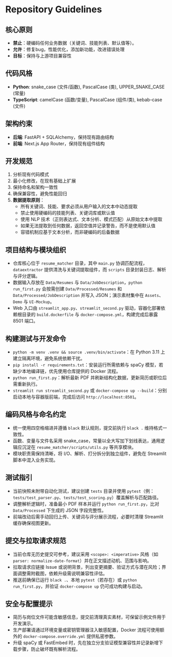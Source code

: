 # Repository Guidelines

## 核心原则
- **禁止**：硬编码任何业务数据（关键词、技能列表、默认值等）。
- **允许**：修复bug，性能优化，添加新功能，改进错误处理
- **目标**：保持与上游项目兼容性

## 代码风格
- **Python**: snake_case (文件/函数), PascalCase (类), UPPER_SNAKE_CASE (常量)
- **TypeScript**: camelCase (函数/变量), PascalCase (组件/类), kebab-case (文件)

## 架构约束
- **后端**: FastAPI + SQLAlchemy，保持现有路由结构
- **前端**: Next.js App Router，保持现有组件结构

## 开发规范
1. 分析现有代码模式
2. 最小化修改，在现有基础上扩展
3. 保持命名和架构一致性
4. 确保兼容性，避免性能回归
5. **数据提取原则**：
   - 所有关键词、技能、要求必须从用户输入的文本中动态提取
   - 禁止使用硬编码的技能列表、关键词库或默认值
   - 使用 NLP 技术（正则表达式、文本分析、模式匹配）从原始文本中提取
   - 如果无法提取到任何数据，返回空值并记录警告，而不是使用默认值
   - 容错机制应基于文本分析，而非硬编码的后备数据

## 项目结构与模块组织
- 仓库核心位于 `resume_matcher` 目录，其中 `main.py` 协调匹配流程，`dataextractor` 提供清洗与关键词提取组件，而 `scripts` 目录封装日志、解析与评分逻辑。
- 数据输入存放在 `Data/Resumes` 与 `Data/JobDescription`，`python run_first.py` 会按需创建 `Data/Processed/Resumes` 和 `Data/Processed/JobDescription` 并写入 JSON；演示素材集中在 `Assets`、`Demo` 与 `UI-Mockup`。
- Web 入口由 `streamlit_app.py`、`streamlit_second.py` 驱动，容器化部署依赖根目录的 `build.dockerfile` 与 `docker-compose.yml`，构建完成后暴露 8501 端口。

## 构建测试与开发命令
- `python -m venv .venv && source .venv/bin/activate`：在 Python 3.11 上建立隔离环境，避免系统依赖干扰。
- `pip install -r requirements.txt`：安装运行所需依赖与 spaCy 模型，若缺少本地编译链，优先使用仓库提供的 Docker 流程。
- `python run_first.py`：解析最新 PDF 并刷新结构化数据，更新简历或职位后需重新执行。
- `streamlit run streamlit_second.py` 或 `docker-compose up --build`：分别启动本地与容器版前端，完成后访问 `http://localhost:8501`。

## 编码风格与命名约定
- 统一使用四空格缩进并遵循 `black` 默认规则，提交前执行 `black .` 维持格式一致性。
- 函数、变量与文件名采用 snake_case，常量以全大写加下划线表达，通用逻辑应沉淀在 `resume_matcher/scripts/utils.py` 等共享模块。
- 模块职责需保持清晰，将 I/O、解析、打分拆分到独立组件，避免在 Streamlit 脚本中混入业务实现。

## 测试指引
- 当前快照未附带自动化测试，建议创建 `tests` 目录并使用 `pytest`（例：`tests/test_parser.py`、`tests/test_scoring.py`）覆盖解析与匹配路径。
- 调整解析逻辑时，准备最小 PDF 样本并运行 `python run_first.py`，比对 `Data/Processed` 下生成的 JSON 字段完整性。
- 前端改动后需手动回归上传、关键词与评分展示流程，必要时清理 Streamlit 缓存确保视图更新。

## 提交与拉取请求规范
- 当前仓库无历史提交可参考，建议采用 `<scope>: <imperative>` 风格（如 `parser: normalize-date-format`）并在正文描述动机、范围与影响。
- 拉取请求应链接 Issue 或说明背景，列出变更摘要、验证方式与潜在风险；界面调整需附截图，依赖升级需说明兼容性评估。
- 推送前确保已运行 `black .`、本地 `pytest`（若存在）或 `python run_first.py`，并验证 `docker-compose up` 仍可成功构建与启动。

## 安全与配置提示
- 简历与岗位文件可能含敏感信息，提交前清理真实素材，可保留示例文件用于开发演示。
- 生产部署请通过环境变量或密钥管理器注入敏感配置，Docker 流程可使用额外的 `docker-compose.override.yml` 提供私密参数。
- 升级 spaCy 或 FastEmbed 时，先在独立分支验证模型兼容性并记录新增下载步骤，防止破坏既有解析流程。
